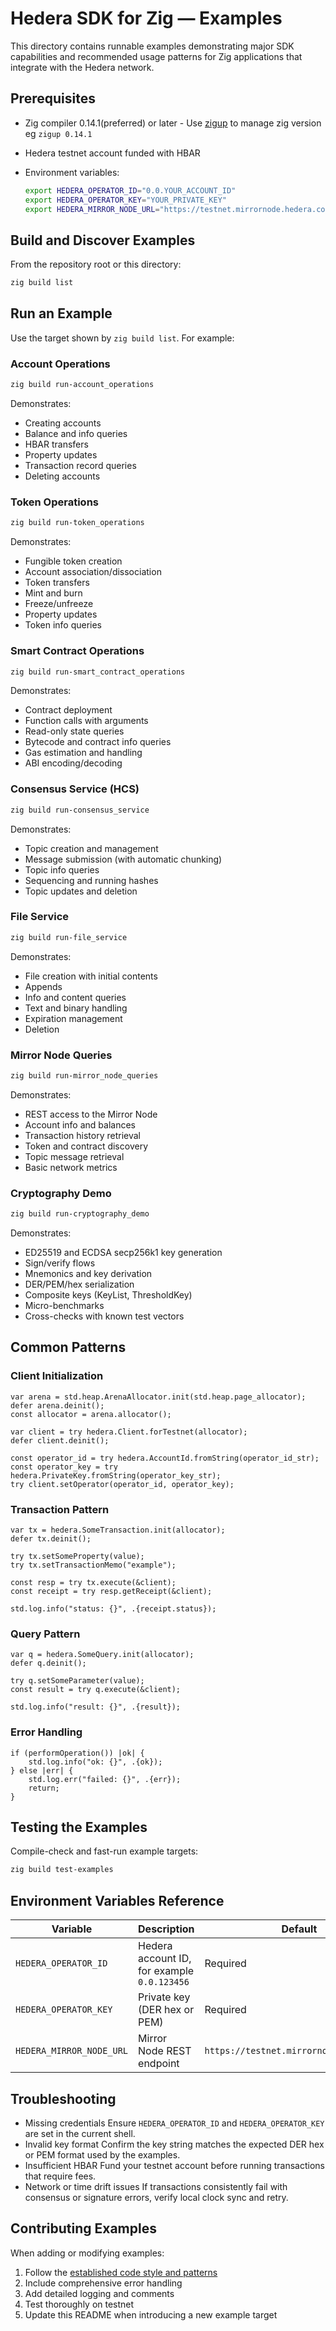 # Hedera SDK for Zig — Examples

This directory contains runnable examples demonstrating major SDK capabilities and recommended usage patterns for Zig applications that integrate with the Hedera network.

## Prerequisites

* Zig compiler 0.14.1(preferred) or later - Use [zigup](https://github.com/marler8997/zigup) to manage zig version eg `zigup 0.14.1`
  
* Hedera testnet account funded with HBAR
* Environment variables:

  ```bash
  export HEDERA_OPERATOR_ID="0.0.YOUR_ACCOUNT_ID"
  export HEDERA_OPERATOR_KEY="YOUR_PRIVATE_KEY"
  export HEDERA_MIRROR_NODE_URL="https://testnet.mirrornode.hedera.com"  # Optional
  ```

## Build and Discover Examples

From the repository root or this directory:

```bash
zig build list
```

## Run an Example

Use the target shown by `zig build list`. For example:

### Account Operations

```bash
zig build run-account_operations
```

Demonstrates:

* Creating accounts
* Balance and info queries
* HBAR transfers
* Property updates
* Transaction record queries
* Deleting accounts

### Token Operations

```bash
zig build run-token_operations
```

Demonstrates:

* Fungible token creation
* Account association/dissociation
* Token transfers
* Mint and burn
* Freeze/unfreeze
* Property updates
* Token info queries

### Smart Contract Operations

```bash
zig build run-smart_contract_operations
```

Demonstrates:

* Contract deployment
* Function calls with arguments
* Read-only state queries
* Bytecode and contract info queries
* Gas estimation and handling
* ABI encoding/decoding

### Consensus Service (HCS)

```bash
zig build run-consensus_service
```

Demonstrates:

* Topic creation and management
* Message submission (with automatic chunking)
* Topic info queries
* Sequencing and running hashes
* Topic updates and deletion

### File Service

```bash
zig build run-file_service
```

Demonstrates:

* File creation with initial contents
* Appends
* Info and content queries
* Text and binary handling
* Expiration management
* Deletion

### Mirror Node Queries

```bash
zig build run-mirror_node_queries
```

Demonstrates:

* REST access to the Mirror Node
* Account info and balances
* Transaction history retrieval
* Token and contract discovery
* Topic message retrieval
* Basic network metrics

### Cryptography Demo

```bash
zig build run-cryptography_demo
```

Demonstrates:

* ED25519 and ECDSA secp256k1 key generation
* Sign/verify flows
* Mnemonics and key derivation
* DER/PEM/hex serialization
* Composite keys (KeyList, ThresholdKey)
* Micro-benchmarks
* Cross-checks with known test vectors

## Common Patterns

### Client Initialization

```zig
var arena = std.heap.ArenaAllocator.init(std.heap.page_allocator);
defer arena.deinit();
const allocator = arena.allocator();

var client = try hedera.Client.forTestnet(allocator);
defer client.deinit();

const operator_id = try hedera.AccountId.fromString(operator_id_str);
const operator_key = try hedera.PrivateKey.fromString(operator_key_str);
try client.setOperator(operator_id, operator_key);
```

### Transaction Pattern

```zig
var tx = hedera.SomeTransaction.init(allocator);
defer tx.deinit();

try tx.setSomeProperty(value);
try tx.setTransactionMemo("example");

const resp = try tx.execute(&client);
const receipt = try resp.getReceipt(&client);

std.log.info("status: {}", .{receipt.status});
```

### Query Pattern

```zig
var q = hedera.SomeQuery.init(allocator);
defer q.deinit();

try q.setSomeParameter(value);
const result = try q.execute(&client);

std.log.info("result: {}", .{result});
```

### Error Handling

```zig
if (performOperation()) |ok| {
    std.log.info("ok: {}", .{ok});
} else |err| {
    std.log.err("failed: {}", .{err});
    return;
}
```

## Testing the Examples

Compile-check and fast-run example targets:

```bash
zig build test-examples
```

## Environment Variables Reference

| Variable                 | Description                                 | Default                                 |
| ------------------------ | ------------------------------------------- | --------------------------------------- |
| `HEDERA_OPERATOR_ID`     | Hedera account ID, for example `0.0.123456` | Required                                |
| `HEDERA_OPERATOR_KEY`    | Private key (DER hex or PEM)                | Required                                |
| `HEDERA_MIRROR_NODE_URL` | Mirror Node REST endpoint                   | `https://testnet.mirrornode.hedera.com` |

## Troubleshooting

* Missing credentials
  Ensure `HEDERA_OPERATOR_ID` and `HEDERA_OPERATOR_KEY` are set in the current shell.
* Invalid key format
  Confirm the key string matches the expected DER hex or PEM format used by the examples.
* Insufficient HBAR
  Fund your testnet account before running transactions that require fees.
* Network or time drift issues
  If transactions consistently fail with consensus or signature errors, verify local clock sync and retry.

## Contributing Examples

When adding or modifying examples:

1. Follow the [established code style and patterns](/docs/CODE_STYLE.md)
2. Include comprehensive error handling
3. Add detailed logging and comments
4. Test thoroughly on testnet
5. Update this README when introducing a new example target
